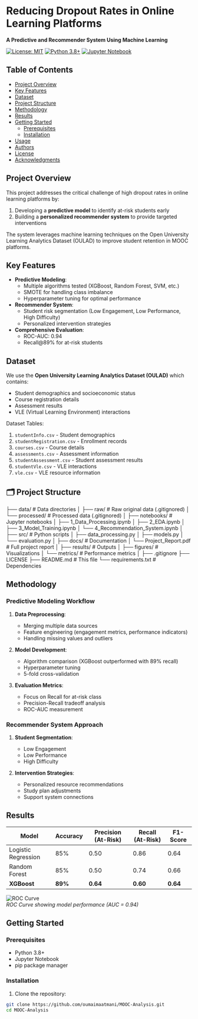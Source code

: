 # Reducing Dropout Rates in Online Learning Platforms  
**A Predictive and Recommender System Using Machine Learning**  

[![License: MIT](https://img.shields.io/badge/License-MIT-yellow.svg)](https://opensource.org/licenses/MIT)
[![Python 3.8+](https://img.shields.io/badge/python-3.8+-blue.svg)](https://www.python.org/downloads/)
[![Jupyter Notebook](https://img.shields.io/badge/Jupyter-Notebook-orange)](https://jupyter.org/)

## Table of Contents
- [Project Overview](#-project-overview)
- [Key Features](#-key-features)
- [Dataset](#-dataset)
- [Project Structure](#-project-structure)
- [Methodology](#-methodology)
- [Results](#-results)
- [Getting Started](#-getting-started)
  - [Prerequisites](#prerequisites)
  - [Installation](#installation)
- [Usage](#-usage)
- [Authors](#-authors)
- [License](#-license)
- [Acknowledgments](#-acknowledgments)

## Project Overview
This project addresses the critical challenge of high dropout rates in online learning platforms by:
1. Developing a **predictive model** to identify at-risk students early
2. Building a **personalized recommender system** to provide targeted interventions

The system leverages machine learning techniques on the Open University Learning Analytics Dataset (OULAD) to improve student retention in MOOC platforms.

## Key Features
- **Predictive Modeling**: 
  - Multiple algorithms tested (XGBoost, Random Forest, SVM, etc.)
  - SMOTE for handling class imbalance
  - Hyperparameter tuning for optimal performance
- **Recommender System**:
  - Student risk segmentation (Low Engagement, Low Performance, High Difficulty)
  - Personalized intervention strategies
- **Comprehensive Evaluation**:
  - ROC-AUC: 0.94
  - Recall@89% for at-risk students

## Dataset
We use the **Open University Learning Analytics Dataset (OULAD)** which contains:
- Student demographics and socioeconomic status
- Course registration details
- Assessment results
- VLE (Virtual Learning Environment) interactions

Dataset Tables:
1. `studentInfo.csv` - Student demographics
2. `studentRegistration.csv` - Enrollment records
3. `courses.csv` - Course details  
4. `assessments.csv` - Assessment information  
5. `studentAssessment.csv` - Student assessment results  
6. `studentVle.csv` - VLE interactions  
7. `vle.csv` - VLE resource information  

## 🗂 Project Structure
├── data/ # Data directories
│ ├── raw/ # Raw original data (.gitignored)
│ └── processed/ # Processed data (.gitignored)
│
├── notebooks/ # Jupyter notebooks
│ ├── 1_Data_Processing.ipynb
│ ├── 2_EDA.ipynb
│ ├── 3_Model_Training.ipynb
│ └── 4_Recommendation_System.ipynb
│
├── src/ # Python scripts
│ ├── data_processing.py
│ ├── models.py
│ └── evaluation.py
│
├── docs/ # Documentation
│ └── Project_Report.pdf # Full project report
│
├── results/ # Outputs
│ ├── figures/ # Visualizations
│ └── metrics/ # Performance metrics
│
├── .gitignore
├── LICENSE
├── README.md # This file
└── requirements.txt # Dependencies

## Methodology
### Predictive Modeling Workflow
1. **Data Preprocessing**:
   - Merging multiple data sources
   - Feature engineering (engagement metrics, performance indicators)
   - Handling missing values and outliers
   
2. **Model Development**:
   - Algorithm comparison (XGBoost outperformed with 89% recall)
   - Hyperparameter tuning
   - 5-fold cross-validation

3. **Evaluation Metrics**:
   - Focus on Recall for at-risk class
   - Precision-Recall tradeoff analysis
   - ROC-AUC measurement

### Recommender System Approach
1. **Student Segmentation**:
   - Low Engagement
   - Low Performance 
   - High Difficulty

2. **Intervention Strategies**:
   - Personalized resource recommendations
   - Study plan adjustments
   - Support system connections

## Results
| Model               | Accuracy | Precision (At-Risk) | Recall (At-Risk) | F1-Score |
|---------------------|----------|---------------------|------------------|----------|
| Logistic Regression | 85%      | 0.50                | 0.86             | 0.64     |
| Random Forest       | 85%      | 0.50                | 0.74             | 0.66     |
| **XGBoost**         | **89%**  | **0.64**            | **0.60**         | **0.64** |

![ROC Curve](results/figures/roc_curve.png)  
*ROC Curve showing model performance (AUC = 0.94)*

## Getting Started
### Prerequisites
- Python 3.8+
- Jupyter Notebook
- pip package manager

### Installation
1. Clone the repository:
```bash
git clone https://github.com/oumaimaatmani/MOOC-Analysis.git
cd MOOC-Analysis
